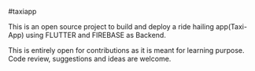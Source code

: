 #taxiapp

This is an open source project to build and deploy a ride hailing app(Taxi-App) using FLUTTER and FIREBASE as Backend.

This is entirely open for contributions as it is meant for learning purpose. Code review, suggestions and ideas are welcome.
